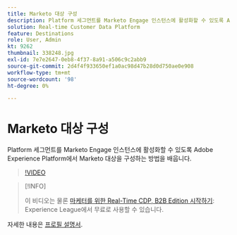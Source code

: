 ```yaml
---
title: Marketo 대상 구성
description: Platform 세그먼트를 Marketo Engage 인스턴스에 활성화할 수 있도록 Adobe Experience Platform에서 Marketo 대상을 구성하는 방법을 배웁니다.
solution: Real-time Customer Data Platform
feature: Destinations
role: User, Admin
kt: 9262
thumbnail: 338248.jpg
exl-id: 7e7e2647-0eb8-4f37-8a91-a506c9c2abb9
source-git-commit: 2d4f4f933650ef1a0ac98d47b28d0d750ae0e908
workflow-type: tm+mt
source-wordcount: '98'
ht-degree: 0%

---
```


# Marketo 대상 구성

Platform 세그먼트를 Marketo Engage 인스턴스에 활성화할 수 있도록 Adobe Experience Platform에서 Marketo 대상을 구성하는 방법을 배웁니다.

>[!VIDEO](https://video.tv.adobe.com/v/338248?quality=12&learn=on)

>[!INFO]
>
> 이 비디오는 물론 [마케터를 위한 Real-Time CDP, B2B Edition 시작하기](https://experienceleague.adobe.com/?recommended=ExperiencePlatform-U-1-2021.rtcdp.b2b): Experience League에서 무료로 사용할 수 있습니다.

자세한 내용은 [프로필 설명서](https://experienceleague.adobe.com/docs/experience-platform/rtcdp/profile/profile-browse.html).
